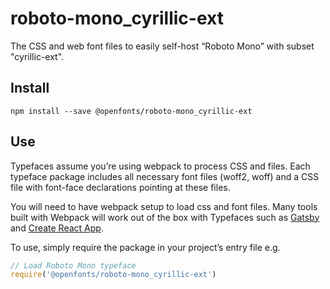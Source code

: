 
# roboto-mono_cyrillic-ext

The CSS and web font files to easily self-host “Roboto Mono” with subset "cyrillic-ext".

## Install

`npm install --save @openfonts/roboto-mono_cyrillic-ext`

## Use

Typefaces assume you’re using webpack to process CSS and files. Each typeface
package includes all necessary font files (woff2, woff) and a CSS file with
font-face declarations pointing at these files.

You will need to have webpack setup to load css and font files. Many tools built
with Webpack will work out of the box with Typefaces such as [Gatsby](https://github.com/gatsbyjs/gatsby)
and [Create React App](https://github.com/facebookincubator/create-react-app).

To use, simply require the package in your project’s entry file e.g.

```javascript
// Load Roboto Mono typeface
require('@openfonts/roboto-mono_cyrillic-ext')
```
